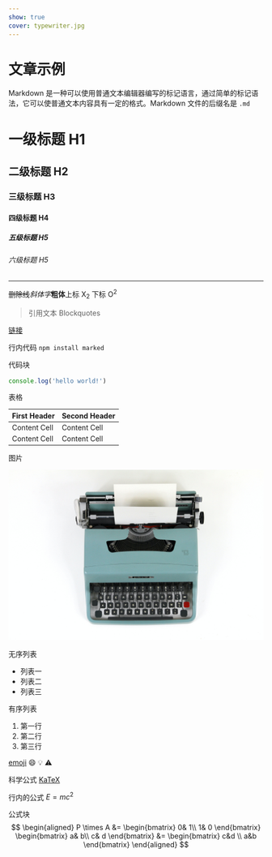 ```yaml
---
show: true
cover: typewriter.jpg
---
```

# 文章示例

Markdown 是一种可以使用普通文本编辑器编写的标记语言，通过简单的标记语法，它可以使普通文本内容具有一定的格式。Markdown 文件的后缀名是 `.md`

# 一级标题 H1

## 二级标题 H2

### 三级标题 H3

#### 四级标题 H4

##### 五级标题 H5

###### 六级标题 H5

---

~~删除线~~*斜体字***粗体**上标 X<sub>2</sub> 下标 O<sup>2</sup>

> 引用文本 Blockquotes

[链接](https://benbinbin.github.io/)

行内代码 `npm install marked`

代码块　

```javascript
console.log('hello world!')
```

表格

| First Header  | Second Header |
| ------------- | ------------- |
| Content Cell  | Content Cell  |
| Content Cell  | Content Cell  |


图片

![打字机](./images/typewriter.jpg)


无序列表

* 列表一
* 列表二
* 列表三

有序列表

1. 第一行
2. 第二行
3. 第三行

[emoji](https://www.webfx.com/tools/emoji-cheat-sheet/) :smile: :bulb: :warning:

科学公式 [KaTeX](https://katex.org/docs/supported.html)

行内的公式 $E=mc^2$

公式块
$$
\begin{aligned}
P \times A
&=
\begin{bmatrix}
  0& 1\\
  1& 0
\end{bmatrix}
\begin{bmatrix}
  a& b\\
  c& d
\end{bmatrix}
&=
\begin{bmatrix}
  c&d \\
  a&b
\end{bmatrix}
\end{aligned}
$$